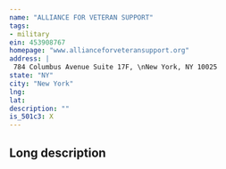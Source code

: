 ```yaml
---
name: "ALLIANCE FOR VETERAN SUPPORT"
tags:
- military
ein: 453908767
homepage: "www.allianceforveteransupport.org"
address: |
 784 Columbus Avenue Suite 17F, \nNew York, NY 10025
state: "NY"
city: "New York"
lng: 
lat: 
description: ""
is_501c3: X
---
```


## Long description


